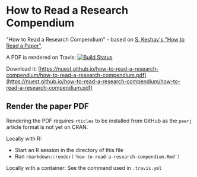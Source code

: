 # How to Read a Research Compendium

"How to Read a Research Compendium" - based on [S. Keshav's "How to Read a Paper"](http://blizzard.cs.uwaterloo.ca/keshav/wiki/index.php/HTRAP).

A PDF is rendered on Travis: [![Build Status](https://travis-ci.org/nuest/how-to-read-a-research-compendium.svg?branch=master)](https://travis-ci.org/nuest/how-to-read-a-research-compendium)

Download it: [https://nuest.github.io/how-to-read-a-research-compendium/how-to-read-a-research-compendium.pdf](https://nuest.github.io/how-to-read-a-research-compendium/how-to-read-a-research-compendium.pdf)

## Render the paper PDF

Rendering the PDF requires `rticles` to be installed from GitHub as the `peerj` article format is not yet on CRAN.

Locally with R:

- Start an R session in the directory of this file
- Run `rmarkdown::render('how-to-read-a-research-compendium.Rmd')`

Locally with a container: See the command used in `.travis.yml`
